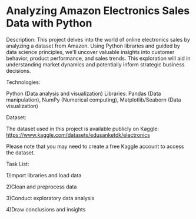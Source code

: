 # Analyzing Amazon Electronics Sales Data with Python
Description:
This project delves into the world of online electronics sales by analyzing a dataset from Amazon. Using Python libraries and guided by data science principles, we'll uncover valuable insights into customer behavior, product performance, and sales trends. This exploration will aid in understanding market dynamics and potentially inform strategic business decisions.

Technologies:

Python (Data analysis and visualization) Libraries: Pandas (Data manipulation), NumPy (Numerical computing), Matplotlib/Seaborn (Data visualization)

Dataset:

The dataset used in this project is available publicly on Kaggle:
https://www.kaggle.com/datasets/edusanketdk/electronics

Please note that you may need to create a free Kaggle account to access the dataset.

Task List:

 1)Import libraries and load data
 
 2)Clean and preprocess data
 
 3)Conduct exploratory data analysis
 
 4)Draw conclusions and insights
